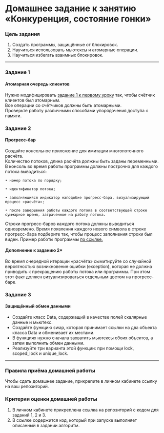# Домашнее задание к занятию «Конкуренция, состояние гонки»

### Цель задания

1. Создать программы, защищённые от блокировок. 
2. Научиться использовать мьютексы и атомарные операции.
3. Научиться избегать взаимных блокировок.

------

### Задание 1

#### Атомарная очередь клиентов

Нужно модифицировать [задание 1 к первому уроку](https://github.com/NewStudentOk/HWmap/tree/main/Less_1) так, чтобы счётчик клиентов был атомарным.<br/>
Все операции со счётчиков должны быть атомарными.<br/>
Проверьте работу различными способами упорядочения доступа к памяти.

### Задание 2

#### Прогресс-бар

Создайте консольное приложение для имитации многопоточного расчёта.<br/>
Количество потоков, длина расчёта должны быть заданы переменными.<br/>
В консоль во время работы программы должны построчно для каждого потока выводиться:

    • номер потока по порядку;
    
    • идентификатор потока;
    
    • заполняющийся индикатор наподобие прогресс-бара, визуализирующий процесс «расчёта»;
    
    • после завершения работы каждого потока в соответствующей строке суммарное время, затраченное на работу потока.
 
 Строки прогресс-баров каждого потока должны выводиться одновремено. Время появления каждого нового символа в строке прогресс-бара подберите так, чтобы процесс заполнения строки был виден. Пример работы программы [по ссылке.]( https://cloud.mail.ru/public/MZVL/AqpmAkcMp)


#### Дополнение к заданию 2*

Во время очередной итерации «расчёта» сымитируйте со случайной вероятностью возникновение ошибки (exception), которая не должна приводить к прекращению работы потока или программы. При этом этот факт должен визуализироваться отдельным цветом на прогресс-баре.

### Задание 3

#### Защищённый обмен данными

- Создайте класс Data, содержащий в качестве полей скалярные данные и мьютекс.
- Создайте функцию swap, которая принимает ссылки на два объекта класса Data и обменивает их местами.<br/>
- В функциях нужно сначала захватить мьютексы обоих объектов, а затем выполнить обмен данными.
- Реализуйте три варианта этой функции: при помощи lock, scoped_lock и unique_lock.

------

### Правила приёма домашней работы

Чтобы сдать домашнее задание, прикрепите в личном кабинете ссылку на ваш репозиторий.

### Критерии оценки домашней работы

1. В личном кабинете прикреплена ссылка на репозиторий с кодом для заданий 1, 2 и 3.
2. В ссылке содержится код, который при запуске выполняет описанный в задании алгоритм.



